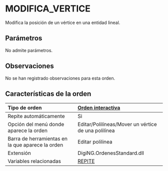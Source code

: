 # MODIFICA\_VERTICE

Modifica la posición de un vértice en una entidad lineal.

## Parámetros

No admite parámetros.

## Observaciones

No se han registrado observaciones para esta orden.

## Características de la orden

| Tipo de orden | [Orden interactiva](modifica-vertice.md) |
| :--- | :--- |
| Repite automáticamente | Si |
| Opción del menú donde aparece la orden | Editar/Polilíneas/Mover un vértice de una polilínea |
| Barra de herramientas en la que aparece la orden | Editar polilinea |
| Extensión | DigiNG.OrdenesStandard.dll |
| Variables relacionadas | [REPITE](https://github.com/digi21/docs/tree/7fc627c885c16fb88afc7cc05a6df2a2f4a54563/digi3d-net/referencia/digi3d.net/ventana-de-dibujo/ordenes/m/REPITE.html) |

